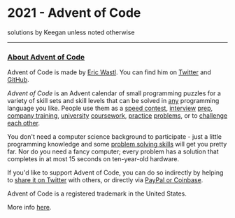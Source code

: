 # 2021 - Advent of Code

solutions by Keegan unless noted otherwise

---

### <a href="https://adventofcode.com/2021/about">About Advent of Code</a>

<p>Advent of Code is made by <a href="http://was.tl/">Eric Wastl</a>.  You can find him on <a href="https://twitter.com/ericwastl">Twitter</a> and <a href="https://github.com/topaz">GitHub</a>.</p>
<p><em>Advent of Code</em> is an Advent calendar of small programming puzzles for a variety of skill sets and skill levels that can be solved in <a href="https://github.com/search?q=advent+of+code">any</a> programming language you like. People use them as a <a href="https://adventofcode.com/leaderboard">speed contest</a>, <a href="https://y3l2n.com/2018/05/09/interview-prep-advent-of-code/">interview</a> <a href="https://twitter.com/dznqbit/status/1037607793144938497">prep</a>, <a href="https://twitter.com/pgoultiaev/status/950805811583963137">company training</a>, <a href="https://gitlab.com/imhoffman/fa19b4-mat3006/wikis/home">university</a> <a href="https://www.gribblelab.org/scicomp2019/">coursework</a>, <a href="https://twitter.com/mrdanielklein/status/936267621468483584">practice</a> <a href="https://comp215.blogs.rice.edu/">problems</a>, or to <a href="https://www.reddit.com/r/adventofcode/search?q=flair%3Aupping&restrict_sr=on">challenge each other</a>.</p>
<p>You don't need a computer science background to participate - just a little programming knowledge and some <a href="https://www.reddit.com/r/adventofcode/comments/7kd8jt/what_would_you_say_are_the_minimal_skills_for/dre0uu3/">problem solving skills</a> will get you pretty far. Nor do you need a fancy computer; every problem has a solution that completes in at most 15 seconds on ten-year-old hardware.</p>
<p>If you'd like to support Advent of Code, you can do so indirectly by helping to <a href="https://twitter.com/intent/tweet?text=Daily+programming+puzzles+at+Advent+of+Code&amp;url=https%3A%2F%2Fadventofcode%2Ecom%2F&amp;related=ericwastl&amp;hashtags=AdventOfCode" target="_blank">share it on Twitter</a> with others, or directly via <a href="https://adventofcode.com/support">PayPal or Coinbase</a>.</p>
<p>Advent of Code is a registered trademark in the United States.</p>


More info <a href="https://adventofcode.com/2021/about">here</a>.

